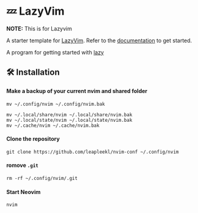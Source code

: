# 💤 LazyVim

**NOTE:** This is for Lazyvim

A starter template for [LazyVim](https://github.com/LazyVim/LazyVim).
Refer to the [documentation](https://lazyvim.github.io/installation) to get started.

A program for getting started with [lazy](https://www.lazyvim.org/installation)

## 🛠️ Installation

#### Make a backup of your current nvim and shared folder

```shell
mv ~/.config/nvim ~/.config/nvim.bak

mv ~/.local/share/nvim ~/.local/share/nvim.bak
mv ~/.local/state/nvim ~/.local/state/nvim.bak
mv ~/.cache/nvim ~/.cache/nvim.bak
```


#### Clone the repository

```shell
git clone https://github.com/leapleekl/nvim-conf ~/.config/nvim
```

#### romove ```.git```

```shell
rm -rf ~/.config/nvim/.git
```


#### Start Neovim

```shell
nvim
```

